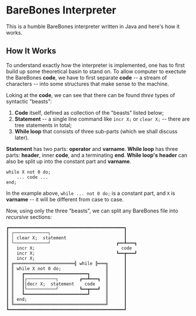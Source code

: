# BareBones Interpreter

This is a humble BareBones interpreter written in Java and here's how it works.

## How It Works

To understand exactly how the interpreter is implemented, one has to first build up some theoretical basin to stand on. To allow computer to exectute the BareBones **code**, we have to first separate **code** -- a stream of characters -- into some structures that make sense to the machine.

Loking at the **code**, we can see that there can be found *three* types of syntactic "beasts":

1. **Code** itself, defined as collection of the "beasts" listed below;
2. **Statement** -- a single line command like `incr X;` or `clear X;` -- there are tree statements in total;
3. **While loop** that consists of three sub-parts (which we shall discuss later).

**Statement** has two parts: **operator** and **varname**.
**While loop** has three parts: **header**, inner **code**, and a terminating **end**.
**While loop's** **header** can also be split up into the constant part and **varname**.

```barebones
while X not 0 do;
    ... code ...
end;
```

In the example above, `while ... not 0 do;` is a constant part, and `X` is **varname** -- it will be different from case to case.

Now, using only the three "beasts", we can split any BareBones file into *recursive* sections:

```
┏━━━━━━━━━━━━━━━━━━━━━━━━━━━━━━━━━━━━━━━━━━━━┓
┃ ┌─────────────┐                            ┃
┃ │ clear X;  statement                      ┃    
┃ └─────────────┘                         ┏━━┻━━━┓
┃   incr X;                                 code  
┃   incr X;                               ┗━━┳━━━┛
┃   incr X;                                  ┃    
┃ ╔═══════════════════════╣ while ╠═══╗      ┃
┃ ║ while X not 0 do;                 ║      ┃
┃ ║   ┏━━━━━━━━━━━━━━━━━━━━━━━━┓      ║      ┃
┃ ║   ┃┌───────────┐        ┏━━┻━━━┓  ║      ┃
┃ ║   ┃│decr X;  statement    code    ║      ┃
┃ ║   ┃└───────────┘        ┗━━┳━━━┛  ║      ┃
┃ ║   ┗━━━━━━━━━━━━━━━━━━━━━━━━┛      ║      ┃
┃ ║ end;                              ║      ┃
┃ ╚═══════════════════════════════════╝      ┃
┗━━━━━━━━━━━━━━━━━━━━━━━━━━━━━━━━━━━━━━━━━━━━┛
```
